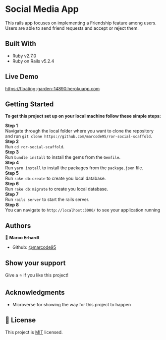 # Social Media App

This rails app focuses on implementing a Friendship feature among users. Users are able to send friend requests and accept or reject them.

## Built With

- Ruby v2.7.0
- Ruby on Rails v5.2.4

## Live Demo

https://floating-garden-14890.herokuapp.com


## Getting Started

**To get this project set up on your local machine follow these simple steps:**

**Step 1**<br>
Navigate through the local folder where you want to clone the repository and run
`git clone https://github.com/marcode95/ror-social-scaffold`.<br>
**Step 2**<br>
Run `cd ror-social-scaffold`.<br>
**Step 3**<br>
Run `bundle install` to install the gems from the `Gemfile`.<br>
**Step 4**<br>
Run `yarn install` to install the packages from the `package.json` file.<br>
**Step 5**<br>
Run `rake db:create` to create you local database.<br>
**Step 6**<br>
Run `rake db:migrate` to create you local database.<br>
**Step 7**<br>
Run `rails server` to start the rails server.<br>
**Step 8**<br>
You can navigate to `http://localhost:3000/` to see your application running<br>

## Authors

👤 **Marco Erhardt**

- Github: [@marcode95](https://github.com/marcode95)

## Show your support

Give a ⭐️ if you like this project!

## Acknowledgments

- Microverse for showing the way for this project to happen

## 📝 License

This project is [MIT](lic.url) licensed.
